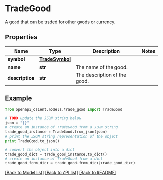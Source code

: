 # TradeGood

A good that can be traded for other goods or currency.

## Properties

Name | Type | Description | Notes
------------ | ------------- | ------------- | -------------
**symbol** | [**TradeSymbol**](TradeSymbol.md) |  | 
**name** | **str** | The name of the good. | 
**description** | **str** | The description of the good. | 

## Example

```python
from openapi_client.models.trade_good import TradeGood

# TODO update the JSON string below
json = "{}"
# create an instance of TradeGood from a JSON string
trade_good_instance = TradeGood.from_json(json)
# print the JSON string representation of the object
print TradeGood.to_json()

# convert the object into a dict
trade_good_dict = trade_good_instance.to_dict()
# create an instance of TradeGood from a dict
trade_good_form_dict = trade_good.from_dict(trade_good_dict)
```
[[Back to Model list]](../README.md#documentation-for-models) [[Back to API list]](../README.md#documentation-for-api-endpoints) [[Back to README]](../README.md)


